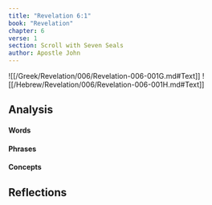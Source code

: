 ```yaml
---
title: "Revelation 6:1"
book: "Revelation"
chapter: 6
verse: 1
section: Scroll with Seven Seals
author: Apostle John
---
```

![[/Greek/Revelation/006/Revelation-006-001G.md#Text]]
![[/Hebrew/Revelation/006/Revelation-006-001H.md#Text]]

## Analysis

#### Words

#### Phrases

#### Concepts

## Reflections
